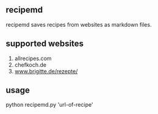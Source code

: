 ## recipemd

recipemd saves recipes from websites as markdown files.

## supported websites

1. allrecipes.com
2. chefkoch.de
3. www.brigitte.de/rezepte/

## usage

python recipemd.py 'url-of-recipe'
